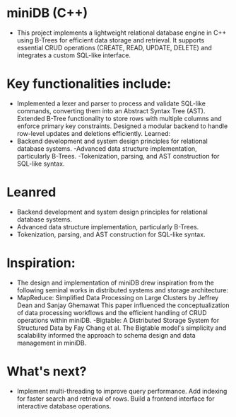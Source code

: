 # miniDB (C++)

- This project implements a lightweight relational database engine in C++ using B-Trees for efficient data storage and retrieval. It supports essential CRUD operations (CREATE, READ, UPDATE, DELETE) and integrates a custom SQL-like interface.

# Key functionalities include:

  - Implemented a lexer and parser to process and validate SQL-like commands, converting them into an Abstract Syntax Tree (AST).
Extended B-Tree functionality to store rows with multiple columns and enforce primary key constraints.
Designed a modular backend to handle row-level updates and deletions efficiently.
Learned:
  - Backend development and system design principles for relational database systems.
  -Advanced data structure implementation, particularly B-Trees.
  -Tokenization, parsing, and AST construction for SQL-like syntax.

# Leanred
- Backend development and system design principles for relational database systems.
- Advanced data structure implementation, particularly B-Trees.
- Tokenization, parsing, and AST construction for SQL-like syntax.

# Inspiration:
- The design and implementation of miniDB drew inspiration from the following seminal works in distributed systems and storage architecture:
- MapReduce: Simplified Data Processing on Large Clusters by Jeffrey Dean and Sanjay Ghemawat
This paper influenced the conceptualization of data processing workflows and the efficient handling of CRUD operations within miniDB.
-Bigtable: A Distributed Storage System for Structured Data by Fay Chang et al.
The Bigtable model's simplicity and scalability informed the approach to schema design and data management in miniDB.

# What's next?

- Implement multi-threading to improve query performance.
Add indexing for faster search and retrieval of rows.
Build a frontend interface for interactive database operations.
